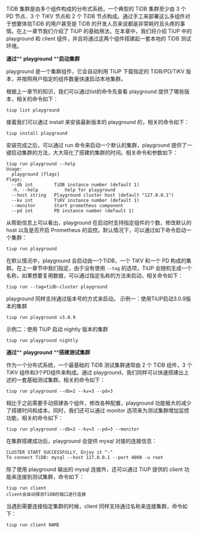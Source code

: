 TiDB 集群是由多个组件构成的分布式系统，一个典型的 TiDB 集群至少由 3 个 PD 节点、3 个 TiKV 节点和 2 个 TiDB 节点构成。通过手工来部署这么多组件对于想要体验TiDB 的用户甚至是 TiDB 的开发人员来说都是非常耗时且头疼的事情。在上一章节我们介绍了 TiUP 的基础用法，在本章中，我们将介绍 TiUP 中的 playground 和 client 组件，并且将通过这两个组件搭建起一套本地的 TiDB 测试环境。

**通过**** ****playground**** ****启动集群**

playground 是一个集群组件，它会自动利用 TiUP 下载指定的 TiDB/PD/TiKV 版本，并按照用户指定的组件数量快速启动本地集群。

根据上一章节的知识，我们可以通过list的命令先查看 playground 提供了哪些版本，相关的命令如下：

```
tiup list playground
```
接着我们可以通过 install 来安装最新版本的 playground 的，相关的命令如下：
```
tiup install playground
```
安装完成之后，可以通过 run 命令来启动一个默认的集群，playground 提供了一键启动集群的方法，大大简化了搭建的集群的时间。相关命令和参数如下：
```
tiup run playground --help
Usage:
  playground [flags]
Flags:
  --db int        TiDB instance number (default 1)
  -h, --help          help for playground
  --host string   Playground cluster host (default "127.0.0.1")
  --kv int        TiKV instance number (default 1)
  --monitor       Start prometheus component
  --pd int        PD instance number (default 1)  
```
从帮助信息上可以看出，playground 在启动时支持指定组件的个数，修改默认的 host 以及是否开启 Prometheus 的监控。默认情况下，可以通过如下命令启动一个集群：
```
tiup run playground
```
在默认情况中，playground 会启动由一个TiDB，一个 TiKV 和一个 PD 构成的集群。在上一章节中我们指定，由于没有使用 ```--tag``` 的选项，TiUP 会随机生成一个名称，如果想要复用数据，可以通过指定名称的方法来启动，相关命令如下：
```
tiup run --tag=tidb-cluster playground
```
playground 同样支持通过版本号的方式来启动。
示例一：使用TiUP启动3.0.9版本的集群

```
tiup run playground v3.0.9
```
示例二：使用 TiUP 启动 nightly 版本的集群
```
tiup run playground nightly
```

**通过**** ****playground**** ****搭建测试集群**

作为一个分布式系统，一个最基础的 TiDB 测试集群通常由 2 个 TiDB 组件，3 个 TiKV 组件和3个PD组件来构成。通过 playground，我们同样可以快速搭建出上述的一套基础测试集群。相关的命令如下：

```
tiup run playground --db=2 --kv=3 --pd=3
```
相比于之前需要手动搭建各个组件，修改各种配置，playground 功能极大的减少了搭建时间和成本。同时，我们还可以通过 monitor 选项来为测试集群增加监控功能，相关的命令如下：
```
tiup run playground --db=2 --kv=3 --pd=3 --monitor
```
在集群搭建成功后，playground 会提供 mysql 对接的连接信息：
```
CLUSTER START SUCCESSFULLY, Enjoy it ^-^
To connect TiDB: mysql --host 127.0.0.1 --port 4000 -u root
```
除了使用 playground 输出的 mysql 连接外，还可以通过 TiUP 提供的 client 功能来连接到测试集群，命令如下：
```
tiup run client
client会自动探测TiDB的端口进行连接
```
当遇到需要连接指定集群的时候，client 同样支持通过名称来连接集群，命令如下：
```
tiup run client NAME
```
